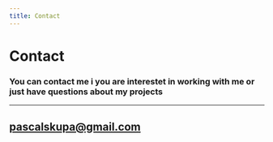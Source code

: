 ```yaml
---
title: Contact
---
```


<div class="about">
    <h1>Contact</h1>
    <h3>You can contact me i you are interestet in working with me or just have questions about my projects</h3>
    <hr>
    <a  href="www.url.at"><h2>pascalskupa@gmail.com</h2></a>
</div>